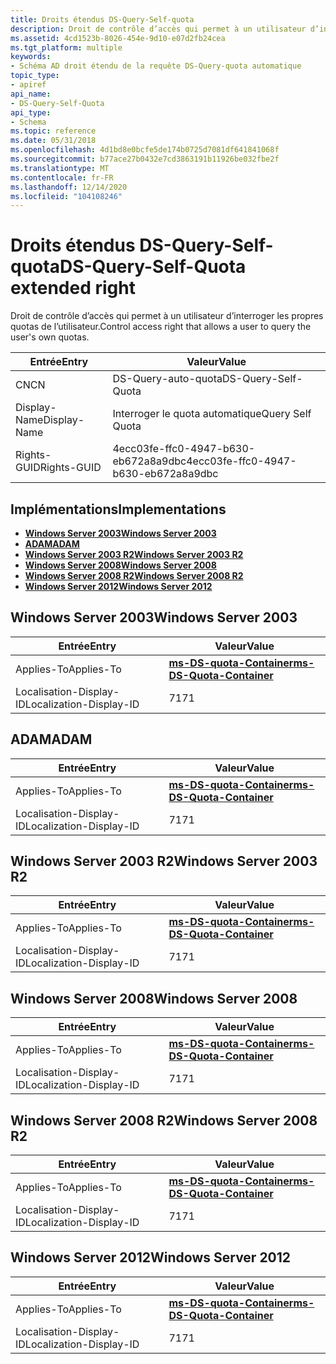 ```yaml
---
title: Droits étendus DS-Query-Self-quota
description: Droit de contrôle d’accès qui permet à un utilisateur d’interroger les propres quotas de l’utilisateur.
ms.assetid: 4cd1523b-8026-454e-9d10-e07d2fb24cea
ms.tgt_platform: multiple
keywords:
- Schéma AD droit étendu de la requête DS-Query-quota automatique
topic_type:
- apiref
api_name:
- DS-Query-Self-Quota
api_type:
- Schema
ms.topic: reference
ms.date: 05/31/2018
ms.openlocfilehash: 4d1bd8e0bcfe5de174b0725d7081df641841068f
ms.sourcegitcommit: b77ace27b0432e7cd3863191b11926be032fbe2f
ms.translationtype: MT
ms.contentlocale: fr-FR
ms.lasthandoff: 12/14/2020
ms.locfileid: "104108246"
---
```

# <a name="ds-query-self-quota-extended-right"></a><span data-ttu-id="6615d-104">Droits étendus DS-Query-Self-quota</span><span class="sxs-lookup"><span data-stu-id="6615d-104">DS-Query-Self-Quota extended right</span></span>

<span data-ttu-id="6615d-105">Droit de contrôle d’accès qui permet à un utilisateur d’interroger les propres quotas de l’utilisateur.</span><span class="sxs-lookup"><span data-stu-id="6615d-105">Control access right that allows a user to query the user's own quotas.</span></span>



| <span data-ttu-id="6615d-106">Entrée</span><span class="sxs-lookup"><span data-stu-id="6615d-106">Entry</span></span> | <span data-ttu-id="6615d-107">Valeur</span><span class="sxs-lookup"><span data-stu-id="6615d-107">Value</span></span> |
|--------------|--------------------------------------|
| <span data-ttu-id="6615d-108">CN</span><span class="sxs-lookup"><span data-stu-id="6615d-108">CN</span></span>           | <span data-ttu-id="6615d-109">DS-Query-auto-quota</span><span class="sxs-lookup"><span data-stu-id="6615d-109">DS-Query-Self-Quota</span></span>                  |
| <span data-ttu-id="6615d-110">Display-Name</span><span class="sxs-lookup"><span data-stu-id="6615d-110">Display-Name</span></span> | <span data-ttu-id="6615d-111">Interroger le quota automatique</span><span class="sxs-lookup"><span data-stu-id="6615d-111">Query Self Quota</span></span>                     |
| <span data-ttu-id="6615d-112">Rights-GUID</span><span class="sxs-lookup"><span data-stu-id="6615d-112">Rights-GUID</span></span>  | <span data-ttu-id="6615d-113">4ecc03fe-ffc0-4947-b630-eb672a8a9dbc</span><span class="sxs-lookup"><span data-stu-id="6615d-113">4ecc03fe-ffc0-4947-b630-eb672a8a9dbc</span></span> |



## <a name="implementations"></a><span data-ttu-id="6615d-114">Implémentations</span><span class="sxs-lookup"><span data-stu-id="6615d-114">Implementations</span></span>

-   [<span data-ttu-id="6615d-115">**Windows Server 2003**</span><span class="sxs-lookup"><span data-stu-id="6615d-115">**Windows Server 2003**</span></span>](#windows-server-2003)
-   [<span data-ttu-id="6615d-116">**ADAM**</span><span class="sxs-lookup"><span data-stu-id="6615d-116">**ADAM**</span></span>](#adam)
-   [<span data-ttu-id="6615d-117">**Windows Server 2003 R2**</span><span class="sxs-lookup"><span data-stu-id="6615d-117">**Windows Server 2003 R2**</span></span>](#windows-server-2003-r2)
-   [<span data-ttu-id="6615d-118">**Windows Server 2008**</span><span class="sxs-lookup"><span data-stu-id="6615d-118">**Windows Server 2008**</span></span>](#windows-server-2008)
-   [<span data-ttu-id="6615d-119">**Windows Server 2008 R2**</span><span class="sxs-lookup"><span data-stu-id="6615d-119">**Windows Server 2008 R2**</span></span>](#windows-server-2008-r2)
-   [<span data-ttu-id="6615d-120">**Windows Server 2012**</span><span class="sxs-lookup"><span data-stu-id="6615d-120">**Windows Server 2012**</span></span>](#windows-server-2012)

## <a name="windows-server-2003"></a><span data-ttu-id="6615d-121">Windows Server 2003</span><span class="sxs-lookup"><span data-stu-id="6615d-121">Windows Server 2003</span></span>



| <span data-ttu-id="6615d-122">Entrée</span><span class="sxs-lookup"><span data-stu-id="6615d-122">Entry</span></span> | <span data-ttu-id="6615d-123">Valeur</span><span class="sxs-lookup"><span data-stu-id="6615d-123">Value</span></span> |
|-------------------------|-------------------------------------------------------------------|
| <span data-ttu-id="6615d-124">Applies-To</span><span class="sxs-lookup"><span data-stu-id="6615d-124">Applies-To</span></span>              | [<span data-ttu-id="6615d-125">**ms-DS-quota-Container**</span><span class="sxs-lookup"><span data-stu-id="6615d-125">**ms-DS-Quota-Container**</span></span>](c-msds-quotacontainer.md)<br/> |
| <span data-ttu-id="6615d-126">Localisation-Display-ID</span><span class="sxs-lookup"><span data-stu-id="6615d-126">Localization-Display-ID</span></span> | <span data-ttu-id="6615d-127">71</span><span class="sxs-lookup"><span data-stu-id="6615d-127">71</span></span>                                                                |



## <a name="adam"></a><span data-ttu-id="6615d-128">ADAM</span><span class="sxs-lookup"><span data-stu-id="6615d-128">ADAM</span></span>



| <span data-ttu-id="6615d-129">Entrée</span><span class="sxs-lookup"><span data-stu-id="6615d-129">Entry</span></span> | <span data-ttu-id="6615d-130">Valeur</span><span class="sxs-lookup"><span data-stu-id="6615d-130">Value</span></span> |
|-------------------------|-------------------------------------------------------------------|
| <span data-ttu-id="6615d-131">Applies-To</span><span class="sxs-lookup"><span data-stu-id="6615d-131">Applies-To</span></span>              | [<span data-ttu-id="6615d-132">**ms-DS-quota-Container**</span><span class="sxs-lookup"><span data-stu-id="6615d-132">**ms-DS-Quota-Container**</span></span>](c-msds-quotacontainer.md)<br/> |
| <span data-ttu-id="6615d-133">Localisation-Display-ID</span><span class="sxs-lookup"><span data-stu-id="6615d-133">Localization-Display-ID</span></span> | <span data-ttu-id="6615d-134">71</span><span class="sxs-lookup"><span data-stu-id="6615d-134">71</span></span>                                                                |



## <a name="windows-server-2003-r2"></a><span data-ttu-id="6615d-135">Windows Server 2003 R2</span><span class="sxs-lookup"><span data-stu-id="6615d-135">Windows Server 2003 R2</span></span>



| <span data-ttu-id="6615d-136">Entrée</span><span class="sxs-lookup"><span data-stu-id="6615d-136">Entry</span></span> | <span data-ttu-id="6615d-137">Valeur</span><span class="sxs-lookup"><span data-stu-id="6615d-137">Value</span></span> |
|-------------------------|-------------------------------------------------------------------|
| <span data-ttu-id="6615d-138">Applies-To</span><span class="sxs-lookup"><span data-stu-id="6615d-138">Applies-To</span></span>              | [<span data-ttu-id="6615d-139">**ms-DS-quota-Container**</span><span class="sxs-lookup"><span data-stu-id="6615d-139">**ms-DS-Quota-Container**</span></span>](c-msds-quotacontainer.md)<br/> |
| <span data-ttu-id="6615d-140">Localisation-Display-ID</span><span class="sxs-lookup"><span data-stu-id="6615d-140">Localization-Display-ID</span></span> | <span data-ttu-id="6615d-141">71</span><span class="sxs-lookup"><span data-stu-id="6615d-141">71</span></span>                                                                |



## <a name="windows-server-2008"></a><span data-ttu-id="6615d-142">Windows Server 2008</span><span class="sxs-lookup"><span data-stu-id="6615d-142">Windows Server 2008</span></span>



| <span data-ttu-id="6615d-143">Entrée</span><span class="sxs-lookup"><span data-stu-id="6615d-143">Entry</span></span> | <span data-ttu-id="6615d-144">Valeur</span><span class="sxs-lookup"><span data-stu-id="6615d-144">Value</span></span> |
|-------------------------|-------------------------------------------------------------------|
| <span data-ttu-id="6615d-145">Applies-To</span><span class="sxs-lookup"><span data-stu-id="6615d-145">Applies-To</span></span>              | [<span data-ttu-id="6615d-146">**ms-DS-quota-Container**</span><span class="sxs-lookup"><span data-stu-id="6615d-146">**ms-DS-Quota-Container**</span></span>](c-msds-quotacontainer.md)<br/> |
| <span data-ttu-id="6615d-147">Localisation-Display-ID</span><span class="sxs-lookup"><span data-stu-id="6615d-147">Localization-Display-ID</span></span> | <span data-ttu-id="6615d-148">71</span><span class="sxs-lookup"><span data-stu-id="6615d-148">71</span></span>                                                                |



## <a name="windows-server-2008-r2"></a><span data-ttu-id="6615d-149">Windows Server 2008 R2</span><span class="sxs-lookup"><span data-stu-id="6615d-149">Windows Server 2008 R2</span></span>



| <span data-ttu-id="6615d-150">Entrée</span><span class="sxs-lookup"><span data-stu-id="6615d-150">Entry</span></span> | <span data-ttu-id="6615d-151">Valeur</span><span class="sxs-lookup"><span data-stu-id="6615d-151">Value</span></span> |
|-------------------------|-------------------------------------------------------------------|
| <span data-ttu-id="6615d-152">Applies-To</span><span class="sxs-lookup"><span data-stu-id="6615d-152">Applies-To</span></span>              | [<span data-ttu-id="6615d-153">**ms-DS-quota-Container**</span><span class="sxs-lookup"><span data-stu-id="6615d-153">**ms-DS-Quota-Container**</span></span>](c-msds-quotacontainer.md)<br/> |
| <span data-ttu-id="6615d-154">Localisation-Display-ID</span><span class="sxs-lookup"><span data-stu-id="6615d-154">Localization-Display-ID</span></span> | <span data-ttu-id="6615d-155">71</span><span class="sxs-lookup"><span data-stu-id="6615d-155">71</span></span>                                                                |



## <a name="windows-server-2012"></a><span data-ttu-id="6615d-156">Windows Server 2012</span><span class="sxs-lookup"><span data-stu-id="6615d-156">Windows Server 2012</span></span>



| <span data-ttu-id="6615d-157">Entrée</span><span class="sxs-lookup"><span data-stu-id="6615d-157">Entry</span></span> | <span data-ttu-id="6615d-158">Valeur</span><span class="sxs-lookup"><span data-stu-id="6615d-158">Value</span></span> |
|-------------------------|-------------------------------------------------------------------|
| <span data-ttu-id="6615d-159">Applies-To</span><span class="sxs-lookup"><span data-stu-id="6615d-159">Applies-To</span></span>              | [<span data-ttu-id="6615d-160">**ms-DS-quota-Container**</span><span class="sxs-lookup"><span data-stu-id="6615d-160">**ms-DS-Quota-Container**</span></span>](c-msds-quotacontainer.md)<br/> |
| <span data-ttu-id="6615d-161">Localisation-Display-ID</span><span class="sxs-lookup"><span data-stu-id="6615d-161">Localization-Display-ID</span></span> | <span data-ttu-id="6615d-162">71</span><span class="sxs-lookup"><span data-stu-id="6615d-162">71</span></span>                                                                |



 

 






